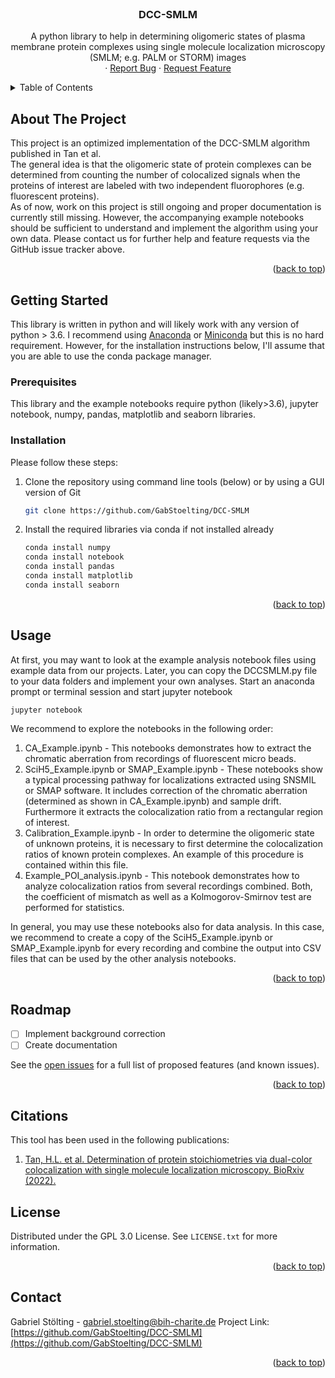 <!-- PROJECT LOGO -->
<br />
<div align="center">
  </a>

  <h3 align="center">DCC-SMLM</h3>

  <p align="center">
    A python library to help in determining oligomeric states of plasma membrane protein complexes using single molecule localization microscopy (SMLM; e.g. PALM or STORM) images
    <br />
    ·
    <a href="https://github.com/GabStoelting/DCC-SMLM/issues">Report Bug</a>
    ·
    <a href="https://github.com/GabStoelting/DCC-SMLM/issues">Request Feature</a>
  </p>
</div>



<!-- TABLE OF CONTENTS -->
<details>
  <summary>Table of Contents</summary>
  <ol>
    <li>
      <a href="#about-the-project">About The Project</a>
    </li>
    <li>
      <a href="#getting-started">Getting Started</a>
      <ul>
        <li><a href="#prerequisites">Prerequisites</a></li>
        <li><a href="#installation">Installation</a></li>
      </ul>
    </li>
    <li><a href="#usage">Usage</a></li>
    <li><a href="#roadmap">Roadmap</a></li>
    <li><a href="#citations">Citations</a></li>
    <li><a href="#license">License</a></li>
    <li><a href="#contact">Contact</a></li>
  </ol>
</details>



<!-- ABOUT THE PROJECT -->
## About The Project

This project is an optimized implementation of the DCC-SMLM algorithm published in Tan et al. <br> The general idea is
that the oligomeric state of protein complexes can be determined from counting the number of colocalized signals when
the proteins of interest are labeled with two independent fluorophores (e.g. fluorescent proteins). <br>
As of now, work on this project is still ongoing and proper documentation is currently still missing.
However, the accompanying example notebooks should be sufficient to understand and implement the algorithm using
your own data. Please contact us for further help and feature requests via the GitHub issue tracker above.
<p align="right">(<a href="#top">back to top</a>)</p>

<!-- GETTING STARTED -->
## Getting Started

This library is written in python and will likely work with any version of python > 3.6. I recommend using <a href="https://www.anaconda.com/products/individual">Anaconda</a> or <a href="https://docs.conda.io/en/latest/miniconda.html">Miniconda</a> but this is no hard requirement. However, for the installation instructions below, I'll assume that you are able to use the conda package manager.

### Prerequisites

This library and the example notebooks require python (likely>3.6), jupyter notebook, numpy, pandas, matplotlib and seaborn libraries. 

### Installation

Please follow these steps:

1. Clone the repository using command line tools (below) or by using a GUI version of Git
   ```sh
   git clone https://github.com/GabStoelting/DCC-SMLM
   ```
2. Install the required libraries via conda if not installed already
   ```sh
   conda install numpy
   conda install notebook
   conda install pandas
   conda install matplotlib
   conda install seaborn
   ```

<p align="right">(<a href="#top">back to top</a>)</p>



<!-- USAGE EXAMPLES -->
## Usage

At first, you may want to look at the example analysis notebook files using example data from our projects. Later, you can copy the DCCSMLM.py file to your
data folders and implement your own analyses. Start an anaconda prompt or terminal session and start jupyter notebook

```sh
jupyter notebook
```

We recommend to explore the notebooks in the following order:
1. CA_Example.ipynb - This notebooks demonstrates how to extract the chromatic aberration from recordings of 
fluorescent micro beads.
2. SciH5_Example.ipynb or SMAP_Example.ipynb - These notebooks show a typical processing pathway for localizations 
extracted using SNSMIL or SMAP software. It includes correction of the chromatic aberration (determined as shown in 
CA_Example.ipynb) and sample drift. Furthermore it extracts the colocalization ratio from a rectangular region of
interest.
3. Calibration_Example.ipynb - In order to determine the oligomeric state of unknown proteins, it is necessary
to first determine the colocalization ratios of known protein complexes. An example of this procedure is contained within this file.
4. Example_POI_analysis.ipynb - This notebook demonstrates how to analyze colocalization ratios from several recordings combined.
Both, the coefficient of mismatch as well as a Kolmogorov-Smirnov test are performed for statistics.

In general, you may use these notebooks also for data analysis. In this case, we recommend to create a copy of the SciH5_Example.ipynb
or SMAP_Example.ipynb for every recording and combine the output into CSV files that can be used by the other analysis notebooks.
<p align="right">(<a href="#top">back to top</a>)</p>




<!-- ROADMAP -->
## Roadmap

- [ ] Implement background correction
- [ ] Create documentation

See the [open issues](https://github.com/GabStoelting/DCC-SMLM/issues) for a full list of proposed features (and known issues).

<p align="right">(<a href="#top">back to top</a>)</p>

<!-- CITATIONS -->
## Citations

This tool has been used in the following publications:
<ol>
  <li>
    <a href="https://www.biorxiv.org/content/10.1101/2021.10.05.463155v4">
      Tan, H.L. et al. Determination of protein stoichiometries via dual-color colocalization with single molecule localization microscopy. BioRxiv (2022).
    </a>
  </li>
</ol>



<!-- LICENSE -->
## License

Distributed under the GPL 3.0 License. See `LICENSE.txt` for more information.

<p align="right">(<a href="#top">back to top</a>)</p>



<!-- CONTACT -->
## Contact

Gabriel Stölting - gabriel.stoelting@bih-charite.de
Project Link: [https://github.com/GabStoelting/DCC-SMLM](https://github.com/GabStoelting/DCC-SMLM)

<p align="right">(<a href="#top">back to top</a>)</p>
